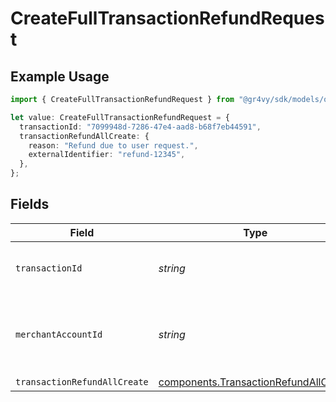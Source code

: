 # CreateFullTransactionRefundRequest

## Example Usage

```typescript
import { CreateFullTransactionRefundRequest } from "@gr4vy/sdk/models/operations";

let value: CreateFullTransactionRefundRequest = {
  transactionId: "7099948d-7286-47e4-aad8-b68f7eb44591",
  transactionRefundAllCreate: {
    reason: "Refund due to user request.",
    externalIdentifier: "refund-12345",
  },
};
```

## Fields

| Field                                                                                          | Type                                                                                           | Required                                                                                       | Description                                                                                    | Example                                                                                        |
| ---------------------------------------------------------------------------------------------- | ---------------------------------------------------------------------------------------------- | ---------------------------------------------------------------------------------------------- | ---------------------------------------------------------------------------------------------- | ---------------------------------------------------------------------------------------------- |
| `transactionId`                                                                                | *string*                                                                                       | :heavy_check_mark:                                                                             | N/A                                                                                            | 7099948d-7286-47e4-aad8-b68f7eb44591                                                           |
| `merchantAccountId`                                                                            | *string*                                                                                       | :heavy_minus_sign:                                                                             | The ID of the merchant account to use for this request.                                        |                                                                                                |
| `transactionRefundAllCreate`                                                                   | [components.TransactionRefundAllCreate](../../models/components/transactionrefundallcreate.md) | :heavy_minus_sign:                                                                             | N/A                                                                                            |                                                                                                |